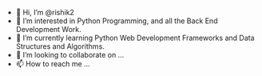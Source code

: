 - 👋 Hi, I’m @rishik2
- 👀 I’m interested in Python Programming, and all the Back End Development Work. 
- 🌱 I’m currently learning Python Web Development Frameworks and Data Structures and Algorithms.
- 💞️ I’m looking to collaborate on ...
- 📫 How to reach me ...

<!---
rishik2/rishik2 is a ✨ special ✨ repository because its `README.md` (this file) appears on your GitHub profile.
You can click the Preview link to take a look at your changes.
--->
